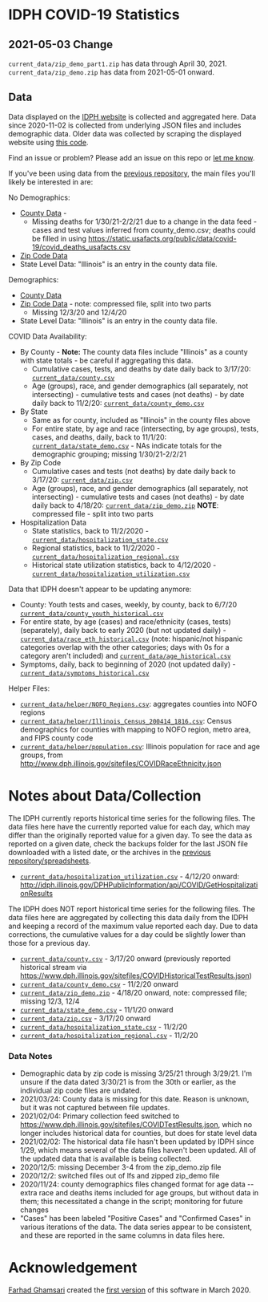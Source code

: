# IDPH COVID-19 Statistics

## 2021-05-03 Change

`current_data/zip_demo_part1.zip` has data through April 30, 2021.  `current_data/zip_demo.zip` has data from 2021-05-01 onward.  

## Data

Data displayed on the [IDPH website](http://www.dph.illinois.gov/covid19/covid19-statistics) is collected and aggregated here.  Data since 2020-11-02 is collected from underlying JSON files and includes demographic data.  Older data was collected by scraping the displayed website using [this code](https://github.com/FarhadGSRX/IL-Covid-Data-Repeater/).

Find an issue or problem?  Please add an issue on this repo or [let me know](mailto:christina.maimone@northwestern.edu).

If you've been using data from the [previous repository](https://github.com/FarhadGSRX/IL-Covid-Data-Repeater/), the main files you'll likely be interested in are:

No Demographics: 
* [County Data](https://github.com/cmaimone/idph_covid_data/blob/master/current_data/county.csv?raw=true) - 
  * Missing deaths for 1/30/21-2/2/21 due to a change in the data feed - cases and test values inferred from county_demo.csv; deaths could be filled in using https://static.usafacts.org/public/data/covid-19/covid_deaths_usafacts.csv
* [Zip Code Data](https://github.com/cmaimone/idph_covid_data/blob/master/current_data/zip.csv?raw=true)
* State Level Data: "Illinois" is an entry in the county data file.

Demographics:
* [County Data](https://github.com/cmaimone/idph_covid_data/blob/master/current_data/county_demo.csv?raw=true)
* [Zip Code Data](https://github.com/cmaimone/idph_covid_data/blob/master/current_data/zip_demo.zip?raw=true) - note: compressed file, split into two parts
  * Missing 12/3/20 and 12/4/20
* State Level Data: "Illinois" is an entry in the county data file.

COVID Data Availability:

* By County - **Note:** The county data files include "Illinois" as a county with state totals - be careful if aggregating this data.
  * Cumulative cases, tests, and deaths by date daily back to 3/17/20: [`current_data/county.csv`](current_data/county.csv)
  * Age (groups), race, and gender demographics (all separately, not intersecting) - cumulative tests and cases (not deaths) - by date daily back to 11/2/20: [`current_data/county_demo.csv`](current_data/county_demo.csv)
* By State
  * Same as for county, included as "Illinois" in the county files above
  * For entire state, by age and race (intersecting, by age groups), tests, cases, and deaths, daily, back to 11/1/20: [`current_data/state_demo.csv`](current_data/state_demo.csv) - NAs indicate totals for the demographic grouping; missing 1/30/21-2/2/21
* By Zip Code
  * Cumulative cases and tests (not deaths) by date daily back to 3/17/20: [`current_data/zip.csv`](current_data/zip.csv)
  * Age (groups), race, and gender demographics (all separately, not intersecting) - cumulative tests and cases (not deaths) - by date daily back to 4/18/20: [`current_data/zip_demo.zip`](current_data/zip_demo.zip) **NOTE**: compressed file - split into two parts
* Hospitalization Data
  * State statistics, back to 11/2/2020 - [`current_data/hospitalization_state.csv`](current_data/hospitalization_state.csv)
  * Regional statistics, back to 11/2/2020 - [`current_data/hospitalization_regional.csv`](current_data/hospitalization_regional.csv)
  * Historical state utilization statistics, back to 4/12/2020 - [`current_data/hospitalization_utilization.csv`](current_data/hospitalization_utilization.csv)
  
  
Data that IDPH doesn't appear to be updating anymore:

* County: Youth tests and cases, weekly, by county, back to 6/7/20 [`current_data/county_youth_historical.csv`](current_data/county_youth_historical.csv) 
* For entire state, by age (cases) and race/ethnicity (cases, tests) (separately), daily back to early 2020 (but not updated daily) - [`current_data/race_eth_historical.csv`](current_data/race_eth_historical.csv)  (note: hispanic/not hispanic categories overlap with the other categories; days with 0s for a category aren't included) and [`current_data/age_historical.csv`](current_data/age_historical.csv)
* Symptoms, daily, back to beginning of 2020 (not updated daily) - [`current_data/symptoms_historical.csv`](current_data/symptoms_historical.csv)


Helper Files:

* [`current_data/helper/NOFO_Regions.csv`](current_data/helper/NOFO_Regions.csv): aggregates counties into NOFO regions
* [`current_data/helper/Illinois_Census_200414_1816.csv`](current_data/helper/Illinois_Census_200414_1816.csv): Census demographics for counties with mapping to NOFO region, metro area, and FIPS county code
* [`current_data/helper/population.csv`](current_data/helper/population.csv): Illinois population for race and age groups, from http://www.dph.illinois.gov/sitefiles/COVIDRaceEthnicity.json

# Notes about Data/Collection

The IDPH currently reports historical time series for the following files.  The data files here have the currently reported value for each day, which may differ than the originally reported value for a given day.  To see the data as reported on a given date, check the backups folder for the last JSON file downloaded with a listed date, or the archives in the [previous repository/spreadsheets](https://github.com/FarhadGSRX/IL-Covid-Data-Repeater/).

* [`current_data/hospitalization_utilization.csv`](current_data/hospitalization_utilization.csv) - 4/12/20 onward: http://idph.illinois.gov/DPHPublicInformation/api/COVID/GetHospitalizationResults

The IDPH does NOT report historical time series for the following files.  The data files here are aggregated by collecting this data daily from the IDPH and keeping a record of the maximum value reported each day.  Due to data corrections, the cumulative values for a day could be slightly lower than those for a previous day.

* [`current_data/county.csv`](current_data/county.csv) - 3/17/20 onward (previously reported historical stream via https://www.dph.illinois.gov/sitefiles/COVIDHistoricalTestResults.json)
* [`current_data/county_demo.csv`](current_data/county_demo.csv) - 11/2/20 onward
* [`current_data/zip_demo.zip`](current_data/zip_demo.zip) - 4/18/20 onward, note: compressed file; missing 12/3, 12/4
* [`current_data/state_demo.csv`](current_data/state_demo.csv) - 11/1/20 onward
* [`current_data/zip.csv`](current_data/zip.csv) - 3/17/20 onward
* [`current_data/hospitalization_state.csv`](current_data/hospitalization_state.csv) - 11/2/20 
* [`current_data/hospitalization_regional.csv`](current_data/hospitalization_regional.csv) - 11/2/20


### Data Notes

* Demographic data by zip code is missing 3/25/21 through 3/29/21.  I'm unsure if the data dated 3/30/21 is from the 30th or earlier, as the individual zip code files are undated.  
* 2021/03/24: County data is missing for this date.  Reason is unknown, but it was not captured between file updates.
* 2021/02/04: Primary collection feed switched to https://www.dph.illinois.gov/sitefiles/COVIDTestResults.json, which no longer includes historical data for counties, but does for state level data
* 2021/02/02: The historical data file hasn't been updated by IDPH since 1/29, which means several of the data files haven't been updated.  All of the updated data that is available is being collected.
* 2020/12/5: missing December 3-4 from the zip_demo.zip file
* 2020/12/2: switched files out of lfs and zipped zip_demo file
* 2020/11/24: county demographics files changed format for age data -- extra race and deaths items included for age groups, but without data in them; this necessitated a change in the script; monitoring for future changes
* "Cases" has been labeled "Positive Cases" and "Confirmed Cases" in various iterations of the data.  The data series appear to be consistent, and these are reported in the same columns in data files here.


# Acknowledgement

[Farhad Ghamsari](https://github.com/FarhadGSRX) created the [first version](https://github.com/FarhadGSRX/IL-Covid-Data-Repeater/) of this software in March 2020.

